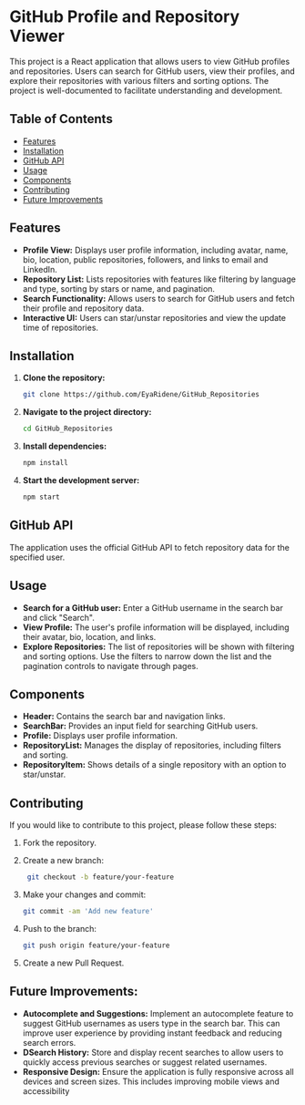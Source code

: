 # GitHub Profile and Repository Viewer

This project is a React application that allows users to view GitHub profiles and repositories. Users can search for GitHub users, view their profiles, and explore their repositories with various filters and sorting options.
The project is well-documented to facilitate understanding and development.

## Table of Contents

- [Features](#features)
- [Installation](#installation)
- [GitHub API](#GitHubAPI)
- [Usage](#usage)
- [Components](#components)
- [Contributing](#components)
- [Future Improvements](#FutureImprovements)

## Features

- **Profile View:** Displays user profile information, including avatar, name, bio, location, public repositories, followers, and links to email and LinkedIn.
- **Repository List:** Lists repositories with features like filtering by language and type, sorting by stars or name, and pagination.
- **Search Functionality:** Allows users to search for GitHub users and fetch their profile and repository data.
- **Interactive UI:** Users can star/unstar repositories and view the update time of repositories.

## Installation

1. **Clone the repository:**

   ```bash
   git clone https://github.com/EyaRidene/GitHub_Repositories

   ```

2. **Navigate to the project directory:**

   ```bash
   cd GitHub_Repositories

   ```

3. **Install dependencies:**

   ```bash
   npm install

   ```

4. **Start the development server:**

   ```bash
   npm start
   ```

## GitHub API

The application uses the official GitHub API to fetch repository data for the specified user.

## Usage

- **Search for a GitHub user:** Enter a GitHub username in the search bar and click "Search".
- **View Profile:** The user's profile information will be displayed, including their avatar, bio, location, and links.
- **Explore Repositories:** The list of repositories will be shown with filtering and sorting options. Use the filters to narrow down the list and the pagination controls to navigate through pages.

## Components

- **Header:** Contains the search bar and navigation links.
- **SearchBar:** Provides an input field for searching GitHub users.
- **Profile:** Displays user profile information.
- **RepositoryList:** Manages the display of repositories, including filters and sorting.
- **RepositoryItem:** Shows details of a single repository with an option to star/unstar.

## Contributing

If you would like to contribute to this project, please follow these steps:

1. Fork the repository.

2. Create a new branch:

   ```bash
    git checkout -b feature/your-feature
   ```

3. Make your changes and commit:

   ```bash
   git commit -am 'Add new feature'
   ```

4. Push to the branch:

   ```bash
   git push origin feature/your-feature
   ```

5. Create a new Pull Request.

## Future Improvements:

- **Autocomplete and Suggestions:** Implement an autocomplete feature to suggest GitHub usernames as users type in the search bar. This can improve user experience by providing instant feedback and reducing search errors.
- **DSearch History:** Store and display recent searches to allow users to quickly access previous searches or suggest related usernames.
- **Responsive Design:** Ensure the application is fully responsive across all devices and screen sizes. This includes improving mobile views and accessibility
